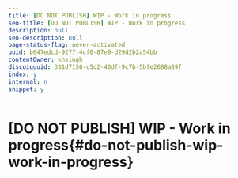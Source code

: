 ```yaml
---
title: [DO NOT PUBLISH] WIP - Work in progress
seo-title: [DO NOT PUBLISH] WIP - Work in progress
description: null
seo-description: null
page-status-flag: never-activated
uuid: b647edcd-9277-4cf0-87e9-d29d2b2a54bb
contentOwner: khsingh
discoiquuid: 381d7136-c5d2-40df-9c7b-5bfe2688a89f
index: y
internal: n
snippet: y
---
```


# [DO NOT PUBLISH] WIP - Work in progress{#do-not-publish-wip-work-in-progress}

